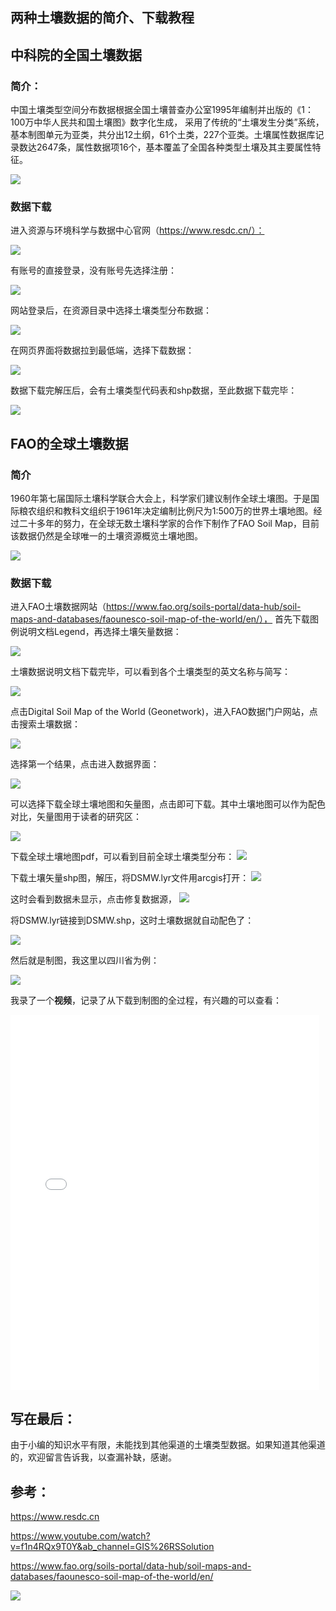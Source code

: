 

## 两种土壤数据的简介、下载教程

## 中科院的全国土壤数据

### 简介：

中国土壤类型空间分布数据根据全国土壤普查办公室1995年编制并出版的《1：100万中华人民共和国土壤图》数字化生成， 采用了传统的“土壤发生分类”系统，基本制图单元为亚类，共分出12土纲，61个土类，227个亚类。土壤属性数据库记录数达2647条，属性数据项16个，基本覆盖了全国各种类型土壤及其主要属性特征。

![](https://gitee.com/kitmyfaceplease/image_upload/raw/master/image/20211222222219.png)

### **数据下载**

进入资源与环境科学与数据中心官网（https://www.resdc.cn/）：

![](https://gitee.com/kitmyfaceplease/image_upload/raw/master/image/20211222221821.png)

有账号的直接登录，没有账号先选择注册：

![](https://gitee.com/kitmyfaceplease/image_upload/raw/master/image/20211222221913.png)

网站登录后，在资源目录中选择土壤类型分布数据：

![](https://gitee.com/kitmyfaceplease/image_upload/raw/master/image/20211222222002.png)

在网页界面将数据拉到最低端，选择下载数据：

![](https://gitee.com/kitmyfaceplease/image_upload/raw/master/image/20211222222313.png)

数据下载完解压后，会有土壤类型代码表和shp数据，至此数据下载完毕：

![](https://gitee.com/kitmyfaceplease/image_upload/raw/master/image/20211222222418.png)

## FAO的全球土壤数据

### 简介

1960年第七届国际土壤科学联合大会上，科学家们建议制作全球土壤图。于是国际粮农组织和教科文组织于1961年决定编制比例尺为1:500万的世界土壤地图。经过二十多年的努力，在全球无数土壤科学家的合作下制作了FAO Soil Map，目前该数据仍然是全球唯一的土壤资源概览土壤地图。

![](https://gitee.com/kitmyfaceplease/image_upload/raw/master/image/20211222221627.png)

### 数据下载

进入FAO土壤数据网站（https://www.fao.org/soils-portal/data-hub/soil-maps-and-databases/faounesco-soil-map-of-the-world/en/），
首先下载图例说明文档Legend，再选择土壤矢量数据：

![](https://gitee.com/kitmyfaceplease/image_upload/raw/master/image/20211222210519.png)

土壤数据说明文档下载完毕，可以看到各个土壤类型的英文名称与简写：

![](https://gitee.com/kitmyfaceplease/image_upload/raw/master/image/20211222212502.png)

点击Digital Soil Map of the World (Geonetwork)，进入FAO数据门户网站，点击搜索土壤数据：

![](https://gitee.com/kitmyfaceplease/image_upload/raw/master/image/20211222214551.png)

选择第一个结果，点击进入数据界面：

![](https://gitee.com/kitmyfaceplease/image_upload/raw/master/image/20211222214859.png)

可以选择下载全球土壤地图和矢量图，点击即可下载。其中土壤地图可以作为配色对比，矢量图用于读者的研究区：

![](https://gitee.com/kitmyfaceplease/image_upload/raw/master/image/20211222215030.png)

下载全球土壤地图pdf，可以看到目前全球土壤类型分布：
![](https://gitee.com/kitmyfaceplease/image_upload/raw/master/image/20211222215328.png)

下载土壤矢量shp图，解压，将DSMW.lyr文件用arcgis打开：
![](https://gitee.com/kitmyfaceplease/image_upload/raw/master/image/20211222215826.png)

这时会看到数据未显示，点击修复数据源，
![](https://gitee.com/kitmyfaceplease/image_upload/raw/master/image/20211222220043.png)

将DSMW.lyr链接到DSMW.shp，这时土壤数据就自动配色了：

![](https://gitee.com/kitmyfaceplease/image_upload/raw/master/image/20211222215718.png)

然后就是制图，我这里以四川省为例：

![](https://gitee.com/kitmyfaceplease/image_upload/raw/master/image/20211222220307.png)

我录了一个**视频**，记录了从下载到制图的全过程，有兴趣的可以查看：
<iframe height=600 width=98% src="//player.bilibili.com/player.html?aid=337611956&bvid=BV13R4y1s7JB&cid=466546737&page=1" scrolling="no" border="0" frameborder="no" framespacing="0" allowfullscreen="true"> </iframe>  

## 写在最后：

由于小编的知识水平有限，未能找到其他渠道的土壤类型数据。如果知道其他渠道的，欢迎留言告诉我，以查漏补缺，感谢。

## 参考：

https://www.resdc.cn

https://www.youtube.com/watch?v=f1n4RQx9T0Y&ab_channel=GIS%26RSSolution

https://www.fao.org/soils-portal/data-hub/soil-maps-and-databases/faounesco-soil-map-of-the-world/en/

![](https://gitee.com/kitmyfaceplease/image_upload/raw/master/image/20211128044430.png)
